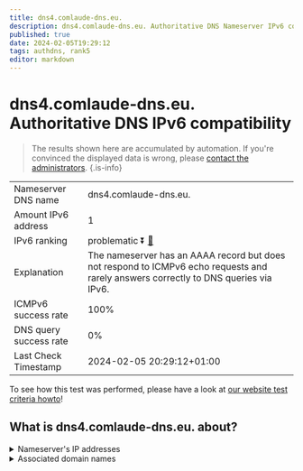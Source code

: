 ```yaml
---
title: dns4.comlaude-dns.eu.
description: dns4.comlaude-dns.eu. Authoritative DNS Nameserver IPv6 compatibility
published: true
date: 2024-02-05T19:29:12
tags: authdns, rank5
editor: markdown
---
```


# dns4.comlaude-dns.eu. Authoritative DNS IPv6 compatibility

> The results shown here are accumulated by automation. If you're convinced the displayed data is wrong, please [contact the administrators](/howto/chat). 
{.is-info}




|   |   |
| - | - |
| Nameserver DNS name | dns4.comlaude-dns.eu.
| Amount IPv6 address | 1
| IPv6 ranking | problematic :arrow_double_down: [🔗](/howto/ranking) |
| Explanation | The nameserver has an AAAA record but does not respond to ICMPv6 echo requests and rarely answers correctly to DNS queries via IPv6. |
| ICMPv6 success rate | 100%|
| DNS query success rate | 0% |
| Last Check Timestamp | 2024-02-05 20:29:12+01:00 |

To see how this test was performed, please have a look at [our website test criteria howto](/howto/testcriteria/authdns)!


## What is dns4.comlaude-dns.eu. about?




<details>
<summary>Nameserver's IP addresses</summary>

2a00:edc0:6259:7:10::4

</details>



<details>
<summary>Associated domain names</summary>

www.lundbeck.com

</details>
